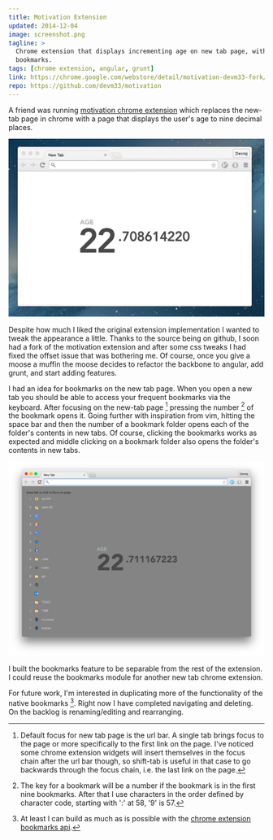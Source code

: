 ```yaml
---
title: Motivation Extension
updated: 2014-12-04
image: screenshot.png
tagline: >
  Chrome extension that displays incrementing age on new tab page, with hotkey
  bookmarks.
tags: [chrome extension, angular, grunt]
link: https://chrome.google.com/webstore/detail/motivation-devm33-fork/edaphnidncfdooaldnhdmijjephlbehh
repo: https://github.com/devm33/motivation
---
```


A friend was running [motivation chrome extension][] which replaces the new-tab
page in chrome with a page that displays the user's age to nine decimal places.

![motivation screenshot](./maccman-motivation.gif)

Despite how much I liked the original extension implementation I wanted to tweak
the appearance a little. Thanks to the source being on github, I soon had a fork
of the motivation extension and after some css tweaks I had fixed the offset
issue that was bothering me. Of course, once you give a moose a muffin the moose
decides to refactor the backbone to angular, add grunt, and start adding
features.

I had an idea for bookmarks on the new tab page. When you open a new tab you
should be able to access your frequent bookmarks via the keyboard. After
focusing on the new-tab page [^1] pressing the number [^2] of the bookmark opens
it. Going further with inspiration from vim, hitting the space bar and then the
number of a bookmark folder opens each of the folder's contents in new tabs. Of
course, clicking the bookmarks works as expected and middle clicking on a
bookmark folder also opens the folder's contents in new tabs.

![screenshot of forked extension](./devm33-motivation.png)

I built the bookmarks feature to be separable from the rest of the extension. I
could reuse the bookmarks module for another new tab chrome extension.

For future work, I'm interested in duplicating more of the functionality of the
native bookmarks [^3]. Right now I have completed navigating and deleting. On
the backlog is renaming/editing and rearranging.

[^1]:
    Default focus for new tab page is the url bar. A single tab brings focus to
    the page or more specifically to the first link on the page. I've noticed
    some chrome extension widgets will insert themselves in the focus chain
    after the url bar though, so shift-tab is useful in that case to go
    backwards through the focus chain, i.e. the last link on the page.

[^2]:
    The key for a bookmark will be a number if the bookmark is in the first nine
    bookmarks. After that I use characters in the order defined by character
    code, starting with ':' at 58, '9' is 57.

[^3]:
    At least I can build as much as is possible with the [chrome extension
    bookmarks api][bookmarks-api].

[motivation chrome extension]: https://github.com/maccman/motivation
[bookmarks-api]: https://developer.chrome.com/extensions/bookmarks

